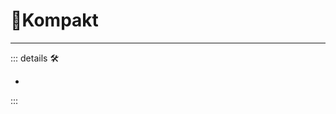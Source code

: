 # 🔷<beta>Kompakt</beta>

---

<!-- =================================================== -->
<!-- =================================================== -->
<!-- =================================================== -->
<!-- =================================================== -->
<!-- =================================================== -->
::: details 🛠

-

:::
